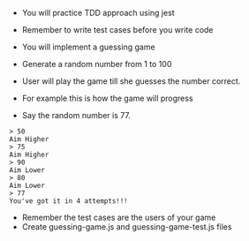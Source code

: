 * You will practice TDD approach using jest
* Remember to write test cases before you write code
* You will implement a guessing game
* Generate a random number from 1 to 100
* User will play the game till she guesses the number correct.

* For example this is how the game will progress
* Say the random number is 77.

```
> 50
Aim Higher
> 75
Aim Higher
> 90
Aim Lower
> 80
Aim Lower
> 77
You've got it in 4 attempts!!!
```

* Remember the test cases are the users of your game
* Create guessing-game.js and guessing-game-test.js files